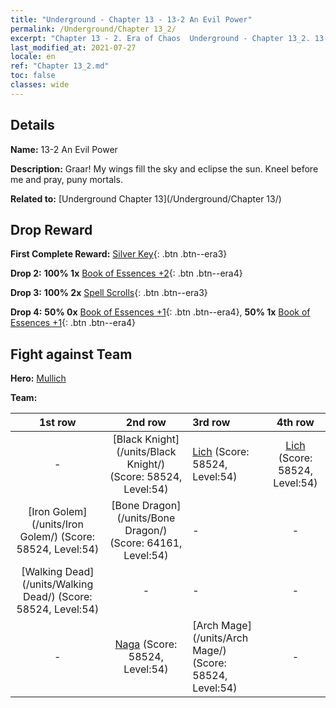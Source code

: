 ```yaml
---
title: "Underground - Chapter 13 - 13-2 An Evil Power"
permalink: /Underground/Chapter 13_2/
excerpt: "Chapter 13 - 2. Era of Chaos  Underground - Chapter 13_2. 13-2 An Evil Power"
last_modified_at: 2021-07-27
locale: en
ref: "Chapter 13_2.md"
toc: false
classes: wide
---
```


## Details

 **Name:** 13-2 An Evil Power

 **Description:** Graar! My wings fill the sky and eclipse the sun. Kneel before me and pray, puny mortals.

 **Related to:** [Underground Chapter 13](/Underground/Chapter 13/)

## Drop Reward

 **First Complete Reward:** [Silver Key](/Items/con_693/){: .btn .btn--era3}

 **Drop 2:** **100% 1x** [Book of Essences +2](/Items/mat_53/){: .btn .btn--era4}

 **Drop 3:** **100% 2x** [Spell Scrolls](/Items/con_694/){: .btn .btn--era3}

 **Drop 4:** **50% 0x** [Book of Essences +1](/Items/mat_46/){: .btn .btn--era4}, **50% 1x** [Book of Essences +1](/Items/mat_46/){: .btn .btn--era4}


## Fight against Team
 **Hero:** [Mullich](/heroes/Mullich/)

 **Team:**


  | 1st row | 2nd row | 3rd row | 4th row |
  |:----:|:----:|:----|:----:|
  | - | [Black Knight](/units/Black Knight/) (Score: 58524, Level:54)  | [Lich](/units/Lich/) (Score: 58524, Level:54)  | [Lich](/units/Lich/) (Score: 58524, Level:54)  |
  | [Iron Golem](/units/Iron Golem/) (Score: 58524, Level:54)  | [Bone Dragon](/units/Bone Dragon/) (Score: 64161, Level:54)  | - | - |
  | [Walking Dead](/units/Walking Dead/) (Score: 58524, Level:54)  | - | - | - |
  | - | [Naga](/units/Naga/) (Score: 58524, Level:54)  | [Arch Mage](/units/Arch Mage/) (Score: 58524, Level:54)  | - |


